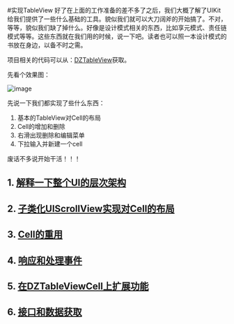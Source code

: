 #实现TableView
好了在上面的工作准备的差不多了之后，我们大概了解了UIKit给我们提供了一些什么基础的工具。貌似我们就可以大刀阔斧的开始搞了。不对，等等，貌似我们缺了掉什么。好像是设计模式相关的东西，比如享元模式、责任链模式等等。这些东西就在我们用的时候，说一下吧。读者也可以照一本设计模式的书放在身边，以备不时之需。

项目相关的代码可以从：[DZTableView](https://github.com/yishuiliunian/DZTableView)获取。

先看个效果图：

![image](./images/aim.jpeg)


先说一下我们都实现了些什么东西：

1. 基本的TableView对Cell的布局
2. Cell的增加和删除
3. 右滑出现删除和编辑菜单
4. 下拉输入并新建一个cell

废话不多说开始干活！！！

## 1. [解释一下整个UI的层次架构](gemotry.md)
## 2. [子类化UIScrollView实现对Cell的布局](subclassScrollView.md)
## 3. [Cell的重用](shareCell.md)
## 4. [响应和处理事件](event.md)
## 5. [在DZTableViewCell上扩展功能](cell.md)
## 6. [接口和数据获取](interface.md)
